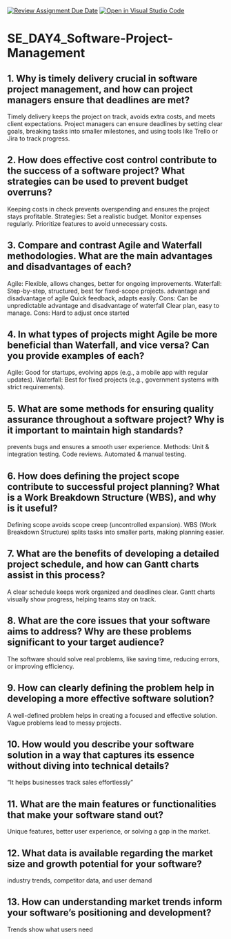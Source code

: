 [![Review Assignment Due Date](https://classroom.github.com/assets/deadline-readme-button-22041afd0340ce965d47ae6ef1cefeee28c7c493a6346c4f15d667ab976d596c.svg)](https://classroom.github.com/a/9pw6JKcu)
[![Open in Visual Studio Code](https://classroom.github.com/assets/open-in-vscode-2e0aaae1b6195c2367325f4f02e2d04e9abb55f0b24a779b69b11b9e10269abc.svg)](https://classroom.github.com/online_ide?assignment_repo_id=18708643&assignment_repo_type=AssignmentRepo)
# SE_DAY4_Software-Project-Management
## 1. Why is timely delivery crucial in software project management, and how can project managers ensure that deadlines are met?
Timely delivery keeps the project on track, avoids extra costs, and meets client expectations. 
Project managers can ensure deadlines by setting clear goals, breaking tasks into smaller milestones, and using tools like Trello or Jira to track progress.
## 2. How does effective cost control contribute to the success of a software project? What strategies can be used to prevent budget overruns?
Keeping costs in check prevents overspending and ensures the project stays profitable. Strategies:
Set a realistic budget.
Monitor expenses regularly.
Prioritize features to avoid unnecessary costs.
## 3. Compare and contrast Agile and Waterfall methodologies. What are the main advantages and disadvantages of each?
Agile: Flexible, allows changes, better for ongoing improvements.
Waterfall: Step-by-step, structured, best for fixed-scope projects.
advantage and disadvantage of agile
Quick feedback, adapts easily. Cons: Can be unpredictable
advantage and disadvantage of waterfall
 Clear plan, easy to manage. Cons: Hard to adjust once started
## 4. In what types of projects might Agile be more beneficial than Waterfall, and vice versa? Can you provide examples of each?
Agile: Good for startups, evolving apps (e.g., a mobile app with regular updates).
Waterfall: Best for fixed projects (e.g., government systems with strict requirements).
## 5. What are some methods for ensuring quality assurance throughout a software project? Why is it important to maintain high standards?
prevents bugs and ensures a smooth user experience. Methods:
Unit & integration testing.
Code reviews.
Automated & manual testing.
## 6. How does defining the project scope contribute to successful project planning? What is a Work Breakdown Structure (WBS), and why is it useful?
Defining scope avoids scope creep (uncontrolled expansion).
WBS (Work Breakdown Structure) splits tasks into smaller parts, making planning easier.
## 7. What are the benefits of developing a detailed project schedule, and how can Gantt charts assist in this process?
A clear schedule keeps work organized and deadlines clear.
Gantt charts visually show progress, helping teams stay on track.
## 8. What are the core issues that your software aims to address? Why are these problems significant to your target audience?
The software should solve real problems, like saving time, reducing errors, or improving efficiency.
## 9. How can clearly defining the problem help in developing a more effective software solution?
A well-defined problem helps in creating a focused and effective solution. Vague problems lead to messy projects.
## 10. How would you describe your software solution in a way that captures its essence without diving into technical details?
“It helps businesses track sales effortlessly”
## 11. What are the main features or functionalities that make your software stand out?
Unique features, better user experience, or solving a gap in the market.
## 12. What data is available regarding the market size and growth potential for your software?
 industry trends, competitor data, and user demand 
## 13. How can understanding market trends inform your software’s positioning and development?
Trends show what users need

